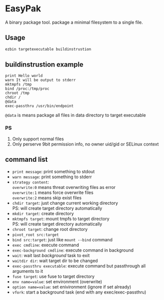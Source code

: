 # EasyPak

A binary package tool. package a minimal filesystem to a single file.

## Usage

```bash
ezbin targetexecutable buildinstrustion
```

## buildinstrustion example

```
print Hello world
warn It will be output to stderr
mktmpfs /tmp
bind /proc:/tmp/proc
chroot /tmp
chdir /
@data
exec-passthru /usr/bin/endpoint
```

`@data` is means package all files in data directory to target executable

### PS

1. Only support normal files
2. Only perserve 9bit permission info, no owner uid/gid or SELinux context

## command list

- `print message`: print something to stdout
- `warn message`: print something to stderr
- `strategy content`:<br>
  `overwrite:0` means threat overwriting files as error<br>
  `overwrite:1` means force overwrite files<br>
  `overwrite:2` means skip exist files
- `chdir target`: just change current working directory<br>
  PS: will create target directory automatically
- `mkdir target`: create directory
- `mktmpfs target`: mount tmpfs to target directory<br>
  PS: will create target directory automatically
- `chroot target`: change root directory
- `pivot_root src:target`
- `bind src:target`: just like `mount --bind` command
- `exec cmdline`: execute command
- `exec-background cmdline`: execute command in background
- `wait`: wait last *background* task to exit
- `waitdir dir`: wait target dir to be changed
- `exec-passthru executable`: execute command but passthrough all arguments to it
- `fuse target`: use fuse to target directory
- `env name=value`: set environment (overwrite)
- `option name=value`: set enivironment (ignore if set already)
- `vfork`: start a background task (end with any exec/exec-passthru)
